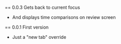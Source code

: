 == 0.0.3 Gets back to current focus
 * And displays time comparisons on review screen

== 0.0.1 First version
 * Just a "new tab" override
